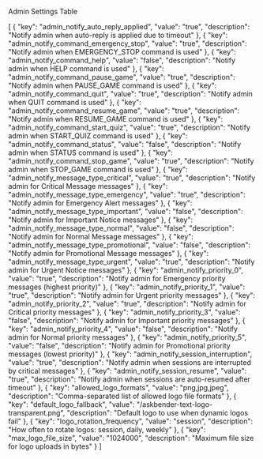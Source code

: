 Admin Settings Table

[
  {
    "key": "admin_notify_auto_reply_applied",
    "value": "true",
    "description": "Notify admin when auto-reply is applied due to timeout"
  },
  {
    "key": "admin_notify_command_emergency_stop",
    "value": "true",
    "description": "Notify admin when EMERGENCY_STOP command is used"
  },
  {
    "key": "admin_notify_command_help",
    "value": "false",
    "description": "Notify admin when HELP command is used"
  },
  {
    "key": "admin_notify_command_pause_game",
    "value": "true",
    "description": "Notify admin when PAUSE_GAME command is used"
  },
  {
    "key": "admin_notify_command_quit",
    "value": "true",
    "description": "Notify admin when QUIT command is used"
  },
  {
    "key": "admin_notify_command_resume_game",
    "value": "true",
    "description": "Notify admin when RESUME_GAME command is used"
  },
  {
    "key": "admin_notify_command_start_quiz",
    "value": "true",
    "description": "Notify admin when START_QUIZ command is used"
  },
  {
    "key": "admin_notify_command_status",
    "value": "false",
    "description": "Notify admin when STATUS command is used"
  },
  {
    "key": "admin_notify_command_stop_game",
    "value": "true",
    "description": "Notify admin when STOP_GAME command is used"
  },
  {
    "key": "admin_notify_message_type_critical",
    "value": "true",
    "description": "Notify admin for Critical Message messages"
  },
  {
    "key": "admin_notify_message_type_emergency",
    "value": "true",
    "description": "Notify admin for Emergency Alert messages"
  },
  {
    "key": "admin_notify_message_type_important",
    "value": "false",
    "description": "Notify admin for Important Notice messages"
  },
  {
    "key": "admin_notify_message_type_normal",
    "value": "false",
    "description": "Notify admin for Normal Message messages"
  },
  {
    "key": "admin_notify_message_type_promotional",
    "value": "false",
    "description": "Notify admin for Promotional Message messages"
  },
  {
    "key": "admin_notify_message_type_urgent",
    "value": "true",
    "description": "Notify admin for Urgent Notice messages"
  },
  {
    "key": "admin_notify_priority_0",
    "value": "true",
    "description": "Notify admin for Emergency priority messages (highest priority)"
  },
  {
    "key": "admin_notify_priority_1",
    "value": "true",
    "description": "Notify admin for Urgent priority messages"
  },
  {
    "key": "admin_notify_priority_2",
    "value": "true",
    "description": "Notify admin for Critical priority messages"
  },
  {
    "key": "admin_notify_priority_3",
    "value": "false",
    "description": "Notify admin for Important priority messages"
  },
  {
    "key": "admin_notify_priority_4",
    "value": "false",
    "description": "Notify admin for Normal priority messages"
  },
  {
    "key": "admin_notify_priority_5",
    "value": "false",
    "description": "Notify admin for Promotional priority messages (lowest priority)"
  },
  {
    "key": "admin_notify_session_interruption",
    "value": "true",
    "description": "Notify admin when sessions are interrupted by critical messages"
  },
  {
    "key": "admin_notify_session_resume",
    "value": "true",
    "description": "Notify admin when sessions are auto-resumed after timeout"
  },
  {
    "key": "allowed_logo_formats",
    "value": "png,jpg,jpeg",
    "description": "Comma-separated list of allowed logo file formats"
  },
  {
    "key": "default_logo_fallback",
    "value": "/askbender-text-logo-transparent.png",
    "description": "Default logo to use when dynamic logos fail"
  },
  {
    "key": "logo_rotation_frequency",
    "value": "session",
    "description": "How often to rotate logos: session, daily, weekly"
  },
  {
    "key": "max_logo_file_size",
    "value": "1024000",
    "description": "Maximum file size for logo uploads in bytes"
  }
]